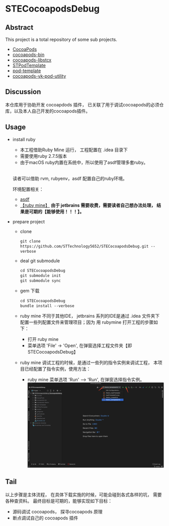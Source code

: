 # STECocoapodsDebug

## Abstract

This project is a total repository of some sub projects.

- [CocoaPods](https://github.com/CocoaPods/CocoaPods.git)
- [cocoapods-bin](https://github.com/tripleCC/cocoapods-bin.git)
- [cocoapods-libstcx](https://github.com/STTechnology5652/cocoapods-libstcx.git)
- [STPodTemplate](https://github.com/STTechnology5652/STPodTemplate.git)
- [pod-template](https://github.com/CocoaPods/pod-template.git)
- [cocoapods-yk-pod-utility](https://github.com/stephen5652/cocoapods-yk-pod-utility.git)

## Discussion

本仓库用于协助开发 cocoapdods 插件， 已关联了用于调试cocoapods的必须仓库，以及本人自己开发的cocoapods插件。

## Usage

- install ruby
  - 本工程借助Ruby Mine 运行， 工程配置在 .idea 目录下
  - 需要使用ruby 2.7.5版本
  - 由于macOS ruby内置在系统中，所以使用了asdf管理多套ruby。
<br><br>

  读者可以借助 rvm, rubyenv，asdf 配置自己的ruby环境。
  
  环境配置相关：
  - [asdf](https://github.com/asdf-vm/asdf)
  - [【ruby mine】](https://www.jetbrains.com/ruby/) **由于 jetbrains 需要收费，需要读者自己想办法处理， 结果是可期的【能够使用！！！】。**

- prepare project

  - clone

    ```shell
    git clone https://github.com/STTechnology5652/STECocoapodsDebug.git --verbose
    ```
  - deal git submodule

    ```shell
    cd STECocoapodsDebug
    git submodule init
    git submodule sync
    ```
    
  - gem 下载
    ```shell
    cd STECocoapodsDebug
    bundle install --verbose
    ```

  - ruby mine
    不同于其他IDE， jetbrains 系列的IDE是通过 .idea 文件夹下配置一些列配置文件来管理项目；因为 用 rubymine 打开工程的步骤如下：
    - 打开 ruby mine
    - 菜单选项 'File' -> 'Open', 在弹窗选择工程文件夹【即 STECocoapodsDebug】
    
  - ruby mine 调试工程的时候，是通过一些列的指令实例来调试工程， 本项目已经配置了指令实例，使用方法：
    -  ruby mine 菜单选项 'Run' --> 'Run', 在弹窗选择指令实例。
    ![](docs/rubymineWindow.png)

## Tail

以上步骤是主体流程， 在具体下载实施的时候，可能会碰到各式各样的坑， 需要各种查资料。 最终目标是可期的，能够实现如下目标：

- 源码调试 cocoapods， 探寻cocoapods 原理
- 断点调试自己的 cocoapods 插件
